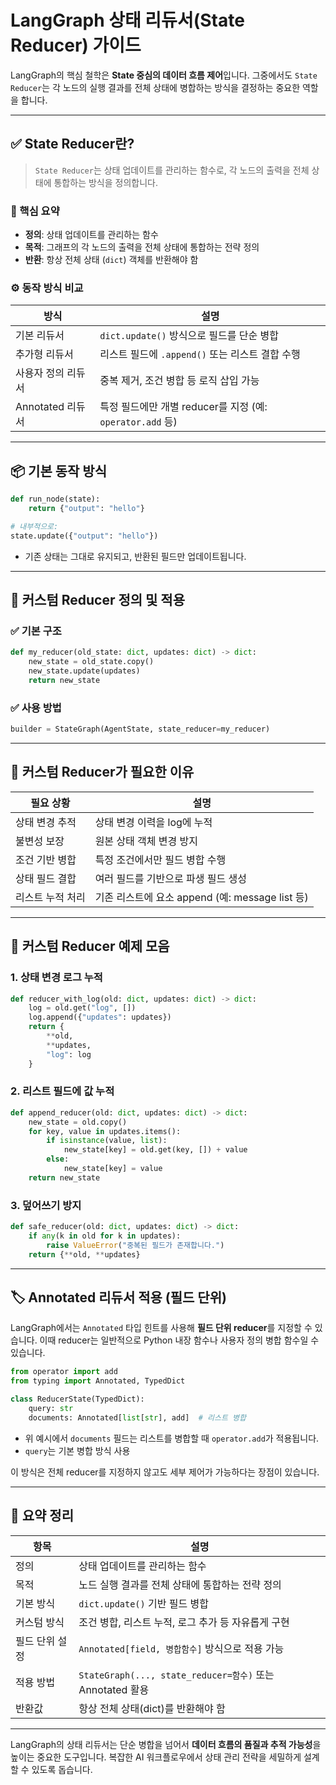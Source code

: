 # LangGraph 상태 리듀서(State Reducer) 가이드

LangGraph의 핵심 철학은 **State 중심의 데이터 흐름 제어**입니다. 그중에서도 `State Reducer`는 각 노드의 실행 결과를 전체 상태에 병합하는 방식을 결정하는 중요한 역할을 합니다.

---

## ✅ State Reducer란?

> `State Reducer`는 상태 업데이트를 관리하는 함수로, 각 노드의 출력을 전체 상태에 통합하는 방식을 정의합니다.

### 📌 핵심 요약

- **정의**: 상태 업데이트를 관리하는 함수
- **목적**: 그래프의 각 노드의 출력을 전체 상태에 통합하는 전략 정의
- **반환**: 항상 전체 상태 (`dict`) 객체를 반환해야 함

### ⚙️ 동작 방식 비교

| 방식               | 설명                                                      |
| ------------------ | --------------------------------------------------------- |
| 기본 리듀서        | `dict.update()` 방식으로 필드를 단순 병합                 |
| 추가형 리듀서      | 리스트 필드에 `.append()` 또는 리스트 결합 수행           |
| 사용자 정의 리듀서 | 중복 제거, 조건 병합 등 로직 삽입 가능                    |
| Annotated 리듀서   | 특정 필드에만 개별 reducer를 지정 (예: `operator.add` 등) |

---

## 📦 기본 동작 방식

```python
def run_node(state):
    return {"output": "hello"}

# 내부적으로:
state.update({"output": "hello"})
```

- 기존 상태는 그대로 유지되고, 반환된 필드만 업데이트됩니다.

---

## 🧩 커스텀 Reducer 정의 및 적용

### ✅ 기본 구조

```python
def my_reducer(old_state: dict, updates: dict) -> dict:
    new_state = old_state.copy()
    new_state.update(updates)
    return new_state
```

### ✅ 사용 방법

```python
builder = StateGraph(AgentState, state_reducer=my_reducer)
```

---

## 🧠 커스텀 Reducer가 필요한 이유

| 필요 상황        | 설명                                            |
| ---------------- | ----------------------------------------------- |
| 상태 변경 추적   | 상태 변경 이력을 log에 누적                     |
| 불변성 보장      | 원본 상태 객체 변경 방지                        |
| 조건 기반 병합   | 특정 조건에서만 필드 병합 수행                  |
| 상태 필드 결합   | 여러 필드를 기반으로 파생 필드 생성             |
| 리스트 누적 처리 | 기존 리스트에 요소 append (예: message list 등) |

---

## 🔁 커스텀 Reducer 예제 모음

### 1. 상태 변경 로그 누적

```python
def reducer_with_log(old: dict, updates: dict) -> dict:
    log = old.get("log", [])
    log.append({"updates": updates})
    return {
        **old,
        **updates,
        "log": log
    }
```

### 2. 리스트 필드에 값 누적

```python
def append_reducer(old: dict, updates: dict) -> dict:
    new_state = old.copy()
    for key, value in updates.items():
        if isinstance(value, list):
            new_state[key] = old.get(key, []) + value
        else:
            new_state[key] = value
    return new_state
```

### 3. 덮어쓰기 방지

```python
def safe_reducer(old: dict, updates: dict) -> dict:
    if any(k in old for k in updates):
        raise ValueError("중복된 필드가 존재합니다.")
    return {**old, **updates}
```

---

## 🏷️ Annotated 리듀서 적용 (필드 단위)

LangGraph에서는 `Annotated` 타입 힌트를 사용해 **필드 단위 reducer**를 지정할 수 있습니다.
이때 reducer는 일반적으로 Python 내장 함수나 사용자 정의 병합 함수일 수 있습니다.

```python
from operator import add
from typing import Annotated, TypedDict

class ReducerState(TypedDict):
    query: str
    documents: Annotated[list[str], add]  # 리스트 병합
```

- 위 예시에서 `documents` 필드는 리스트를 병합할 때 `operator.add`가 적용됩니다.
- `query`는 기본 병합 방식 사용

이 방식은 전체 reducer를 지정하지 않고도 세부 제어가 가능하다는 장점이 있습니다.

---

## 📌 요약 정리

| 항목           | 설명                                                      |
| -------------- | --------------------------------------------------------- |
| 정의           | 상태 업데이트를 관리하는 함수                             |
| 목적           | 노드 실행 결과를 전체 상태에 통합하는 전략 정의           |
| 기본 방식      | `dict.update()` 기반 필드 병합                            |
| 커스텀 방식    | 조건 병합, 리스트 누적, 로그 추가 등 자유롭게 구현        |
| 필드 단위 설정 | `Annotated[field, 병합함수]` 방식으로 적용 가능           |
| 적용 방법      | `StateGraph(..., state_reducer=함수)` 또는 Annotated 활용 |
| 반환값         | 항상 전체 상태(dict)를 반환해야 함                        |

---

LangGraph의 상태 리듀서는 단순 병합을 넘어서 **데이터 흐름의 품질과 추적 가능성**을 높이는 중요한 도구입니다. 복잡한 AI 워크플로우에서 상태 관리 전략을 세밀하게 설계할 수 있도록 돕습니다.
